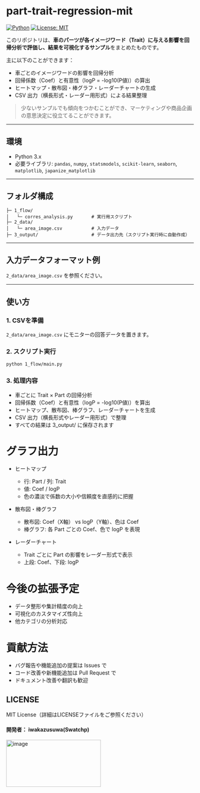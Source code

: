 # part-trait-regression-mit
[![Python](https://img.shields.io/badge/Python-3.10+-blue)](https://www.python.org/)
[![License: MIT](https://img.shields.io/badge/License-MIT-yellow.svg)](LICENSE)

このリポジトリは、**車のパーツが各イメージワード（Trait）に与える影響を回帰分析で評価し、結果を可視化するサンプル**をまとめたものです。

主に以下のことができます：

- 車ごとのイメージワードの影響を回帰分析
- 回帰係数（Coef）と有意性（logP = -log10(P値)）の算出
- ヒートマップ・散布図・棒グラフ・レーダーチャートの生成
- CSV 出力（横長形式・レーダー用形式）による結果整理

> 少ないサンプルでも傾向をつかむことができ、マーケティングや商品企画の意思決定に役立てることができます。

---

## 環境
- Python 3.x
- 必要ライブラリ: `pandas`, `numpy`, `statsmodels`, `scikit-learn`, `seaborn`, `matplotlib`, `japanize_matplotlib`

---

## フォルダ構成
```
├─ 1_flow/
│   └─ corres_analysis.py       # 実行用スクリプト
├─ 2_data/
│   └─ area_image.csv           # 入力データ
├─ 3_output/                    # データ出力先（スクリプト実行時に自動作成）
```


---

## 入力データフォーマット例
`2_data/area_image.csv` を参照ください。

---

## 使い方

### 1. CSVを準備
`2_data/area_image.csv` にモニターの回答データを置きます。

### 2. スクリプト実行
```bash
python 1_flow/main.py
```

### 3. 処理内容
- 車ごとに Trait × Part の回帰分析
- 回帰係数（Coef）と有意性（logP = -log10(P値)）を算出
- ヒートマップ、散布図、棒グラフ、レーダーチャートを生成
- CSV 出力（横長形式やレーダー用形式）で整理
- すべての結果は 3_output/ に保存されます


# グラフ出力
- ヒートマップ
  - 行: Part / 列: Trait
  - 値: Coef / logP
  - 色の濃淡で係数の大小や信頼度を直感的に把握

- 散布図・棒グラフ
  - 散布図: Coef（X軸） vs logP（Y軸）、色は Coef
  - 棒グラフ: 各 Part ごとの Coef、色で logP を表現

- レーダーチャート
  - Trait ごとに Part の影響をレーダー形式で表示
  - 上段: Coef、下段: logP


# 今後の拡張予定
- データ整形や集計精度の向上
- 可視化のカスタマイズ性向上
- 他カテゴリの分析対応

# 貢献方法
- バグ報告や機能追加の提案は Issues で
- コード改善や新機能追加は Pull Request で
- ドキュメント改善や翻訳も歓迎


## LICENSE
MIT License（詳細はLICENSEファイルをご参照ください）

#### 開発者： iwakazusuwa(Swatchp)
<img width="254" height="126" alt="image" src="https://github.com/user-attachments/assets/fd2c55e2-7d50-4fb4-8610-50ea29baee42" />
